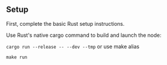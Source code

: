 ## Setup ##
First, complete the basic Rust setup instructions.

Use Rust's native cargo command to build and launch the node:

`cargo run --release -- --dev --tmp`
or use make alias

`make run`
